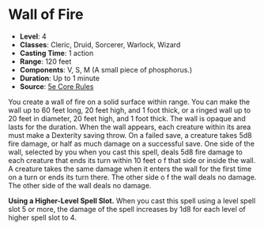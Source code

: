 # Wall of Fire

- **Level**: 4
- **Classes**: Cleric, Druid, Sorcerer, Warlock, Wizard
- **Casting Time**: 1 action
- **Range**: 120 feet
- **Components**: V, S, M (A small piece of phosphorus.)
- **Duration**: Up to 1 minute
- **Source**: [5e Core Rules](http://dnd.wizards.com/articles/features/systems-reference-document-srd)

You create a wall of fire on a solid surface within range. You can make the wall up to 60 feet long, 20 feet high, and 1 foot thick, or a ringed wall up to 20 feet in diameter, 20 feet high, and 1 foot thick. The wall is opaque and lasts for the duration. When the wall appears, each creature within its area must make a Dexterity saving throw. On a failed save, a creature takes 5d8 fire damage, or half as much damage on a successful save. One side of the wall, selected by you when you cast this spell, deals 5d8 fire damage to each creature that ends its turn within 10 feet o f that side or inside the wall. A creature takes the same damage when it enters the wall for the first time on a turn or ends its turn there. The other side o f the wall deals no damage. The other side of the wall deals no damage.

**Using a Higher-Level Spell Slot.** When you cast this spell using a level spell slot 5 or more, the damage of the spell increases by 1d8 for each level of higher spell slot to 4.
